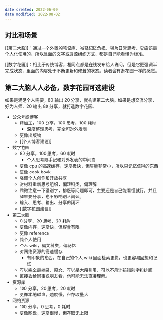 ```yaml
---
date created: 2022-06-09
date modified: 2022-08-02
---
```


## 对比和场景

[[第二大脑]]：通过一个外置的笔记库，减轻记忆负担，辅助日常思考。它应该是个人化使用的，所以里面的文字或资源组织方式，都是自己能看懂为标准。

[[数字花园]]：相比于传统博客，相同点都是在线发布给人访问，但是它更强调半完成状态，里面的内容处于不断更新和修葺的状态。读者会有逛花园一样的感觉。

## 第二大脑人人必备，数字花园可选建设

如果是满足个人需要，80 输出 20 分享，就构建第二大脑。如果是想交流分享，好为人师，20 输出 80 分享，就打造数字花园。

- 公众号或博客
	- 精加工，100 分享，100 思考，100 耗时
		- 深度整理思考，完全可对外发表
	- 更像出版物
	- [[个人博客建设]]
- 数字花园
	- 80 分享，100 思考，60 耗时
		- 个人思考随手记和对外发表的中间态
	- 更像 cpu 的高速缓存，速度极快，但容量非常小，所以只记忆值得的东西
	- 更像 cook book
	- 强调个人创作和开放共享
	- 对材料重新思考组织，偏理科类，偏理解
	- 稍微注意一下错别字，排版等问题即可，主要还是自己能看懂就行，并且如果要分享，也不影响别人阅读。
	- 输入、思考、输出、分享的闭环
	- [[数字花园建设]]
- 第二大脑
	- 0 分享，20 思考，20 耗时
	- 更像内存，速度快，但容量有限
	- 更像 reference
	- 纯个人使用
	- 个人 wiki，偏文科类，偏记忆
	- 对网络资源的高速缓存
		- 有印象的东西，在自己的个人 wiki 里面检索更快，也更容易回想和记忆
	- 可以完全是摘录，原文，可以是大段引用，可以不用计较错别字和排版
	- 直接丢给同事或朋友看，他可能无法直接理解。
- 资源库
	- 100 分享，20 思考，20 耗时
	- 更像本地磁盘，速度慢，但存取量大
- 网络资源
	- 100 分享，0 思考，0 耗时
	- 更像网盘，速度很慢，但存取无上限
